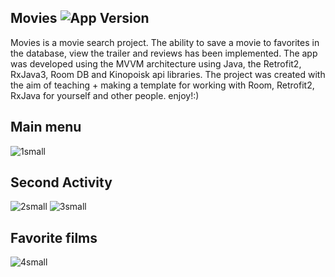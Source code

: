 ## Movies <img src="https://img.shields.io/badge/v-1.1-blue" alt="App Version">

Movies is a movie search project.
The ability to save a movie to favorites in the database, view the trailer and reviews has been implemented.
The app was developed using the MVVM architecture using Java, the Retrofit2, RxJava3, Room DB and Kinopoisk api libraries.
The project was created with the aim of teaching + making a template for working with Room, Retrofit2, RxJava for yourself and other people.
enjoy!:)

## Main menu
![1small](https://user-images.githubusercontent.com/79632860/212368434-e9fd3de5-2455-41f5-84a8-61934484ce97.jpg)
## Second Activity
![2small](https://user-images.githubusercontent.com/79632860/212368593-fffad8f4-9dd0-4fbc-8180-29c3c6e49fa3.jpg)
![3small](https://user-images.githubusercontent.com/79632860/212368600-3f8ff8e3-5c87-43b9-849c-e2c3fd1a84cb.jpg)
## Favorite films
![4small](https://user-images.githubusercontent.com/79632860/212368734-cb16f969-96dd-448f-9827-29d6bcb300fb.jpg)
